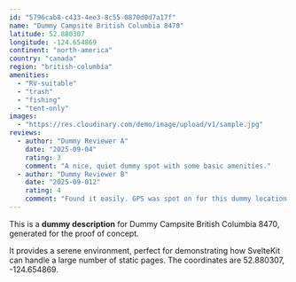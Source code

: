 ```yaml
---
id: "5796cab8-c433-4ee3-8c55-0870d0d7a17f"
name: "Dummy Campsite British Columbia 8470"
latitude: 52.880307
longitude: -124.654869
continent: "north-america"
country: "canada"
region: "british-columbia"
amenities:
  - "RV-suitable"
  - "trash"
  - "fishing"
  - "tent-only"
images:
  - "https://res.cloudinary.com/demo/image/upload/v1/sample.jpg"
reviews:
  - author: "Dummy Reviewer A"
    date: "2025-09-04"
    rating: 3
    comment: "A nice, quiet dummy spot with some basic amenities."
  - author: "Dummy Reviewer B"
    date: "2025-09-012"
    rating: 4
    comment: "Found it easily. GPS was spot on for this dummy location."
---
```


This is a **dummy description** for Dummy Campsite British Columbia 8470, generated for the proof of concept.

It provides a serene environment, perfect for demonstrating how SvelteKit can handle a large number of static pages. The coordinates are 52.880307, -124.654869.
